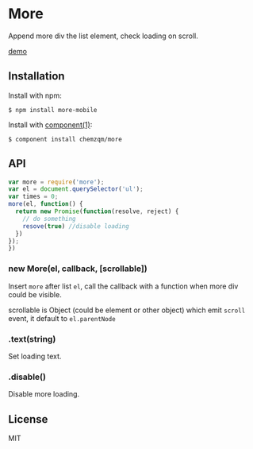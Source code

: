 # More

Append more div the list element, check loading on scroll.

[demo](http://chemzqm.github.io/more/)

## Installation

Install with npm:

    $ npm install more-mobile

Install with [component(1)](http://component.io):

    $ component install chemzqm/more

## API

```js
var more = require('more');
var el = document.querySelector('ul');
var times = 0;
more(el, function() {
  return new Promise(function(resolve, reject) {
    // do something
    resove(true) //disable loading
  })
});
})
```

### new More(el, callback, [scrollable])

Insert `more` after list `el`, call the callback with a function when more div could be visible.

scrollable is Object (could be element or other object) which emit `scroll` event, it default to `el.parentNode`

### .text(string)

Set loading text.

### .disable()

Disable more loading.

## License

MIT
